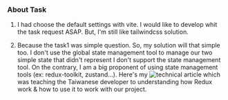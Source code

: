 ### About Task
1. I had choose the default settings with vite. I would like to develop whit the task request ASAP. 
  But, I'm still like tailwindcss solution.  
  

2. Because the task1 was simple question. So, my solution will that simple too. 
  I don't use the global state management tool to manage our two simple state that didn't represent I don't support the state management tool. On the contrary, I am a big proponent of using state management tools (ex: redux-toolkit, zustand...). Here's my ![technical article](https://ithelp.ithome.com.tw/users/20129020/ironman/5360) which was teaching the Taiwanese developer to understanding how Redux work & how to use it to work with our project.
  